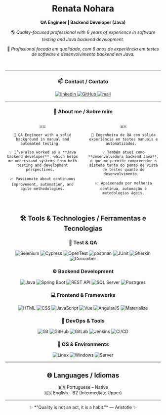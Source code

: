 <!-- renatanohara.md -->

<div align="center">

# Renata Nohara  
**QA Engineer | Backend Developer (Java)**  

🌎 *Quality-focused professional with 6 years of experience in software testing and Java backend development.*  

💬 *Profissional focada em qualidade, com 6 anos de experiência em testes de software e desenvolvimento backend em Java.*

<br>

---

### 📫 Contact / Contato

<a href="https://www.linkedin.com/in/renata-nohara-376462b4/" target="_blank">
    <img src="https://img.icons8.com/?size=60&id=IXUU4h36YfmO&format=png&color=000000" alt="linkedin"/>
</a>
<a href="https://github.com/renatanohara" target="_blank"> 
    <img src="https://img.icons8.com/?size=60&id=52539&format=png&color=000000" alt="GitHub"> 
</a>
<a href="mailto:renata.nohara@gmail.com">
  <img src="https://img.icons8.com/?size=60&id=104713&format=png&color=000000" alt="mail">
</a>

<br>

---

### 🧭 About me / Sobre mim

<div style="display: flex;">
  <div style="flex: 1; padding-right: 10px;">

    🇺🇸

    🎯 QA Engineer with a solid background in manual and automated testing.  

    💡 I’ve also worked as a **Java backend developer**, which helps me understand systems from both testing and development perspectives.  

    📈 Passionate about continuous improvement, automation, and agile methodologies.

  </div>
  <div style="flex: 1; padding-left: 10px;">

    🇧🇷

    🎯 Engenheira de QA com sólida experiência em testes manuais e automatizados.  

    💡 Também atuei como **desenvolvedora backend Java**, o que me permite compreender o sistema tanto do ponto de vista de testes quanto de desenvolvimento.  

    📈 Apaixonada por melhoria contínua, automação e metodologias ágeis.

  </div>
</div>

<br>

## 🛠️ Tools & Technologies / Ferramentas e Tecnologias  

### 🧪 Test & QA
![Selenium](https://img.shields.io/badge/Selenium-7e1bdb?style=for-the-badge&logo=selenium&logoColor=white)
![Cypress](https://img.shields.io/badge/Cypress-7e1bdb?style=for-the-badge&logo=cypress&logoColor=white)
![OpenTest](https://img.shields.io/badge/OpenTest-7e1bdb?style=for-the-badge)
![postman](https://img.shields.io/badge/postman-7e1bdb?style=for-the-badge&logo=postman&logoColor=white)
![JUnit](https://img.shields.io/badge/JUnit-7e1bdb?style=for-the-badge&logo=java&logoColor=white)
![Gherkin](https://img.shields.io/badge/Gherkin-7e1bdb?style=for-the-badge&logo=java&logoColor=white)
![Cucumber](https://img.shields.io/badge/Cucumber-7e1bdb?style=for-the-badge&logo=java&logoColor=white)

### ⚙️ Backend Development
![Java](https://img.shields.io/badge/Java-7e1bdb?style=for-the-badge&logo=openjdk&logoColor=white)
![Spring Boot](https://img.shields.io/badge/Spring%20Boot-7e1bdb?style=for-the-badge&logo=springboot&logoColor=white)
![REST API](https://img.shields.io/badge/REST%20API-7e1bdb?style=for-the-badge)
![SQL Server](https://img.shields.io/badge/SQL%20Server-7e1bdb?style=for-the-badge&logo=microsoftsqlserver&logoColor=white)
![Postrgres](https://img.shields.io/badge/postgresql-7e1bdb?style=for-the-badge&logo=postgresql&logoColor=white)

### 💻 Frontend & Frameworks
![HTML](https://img.shields.io/badge/HTML5-7e1bdb?style=for-the-badge&logo=html5&logoColor=white)
![CSS](https://img.shields.io/badge/CSS-7e1bdb?style=for-the-badge&logo=css&logoColor=white)
![JavaScript](https://img.shields.io/badge/javascript-7e1bdb?style=for-the-badge&logo=javascript&logoColor=white)
![Vue](https://img.shields.io/badge/Vue.js-7e1bdb?style=for-the-badge&logo=vuedotjs&logoColor=white)
![AngularJS](https://img.shields.io/badge/Angular-7e1bdb?style=for-the-badge&logo=angular&logoColor=white)
![Materialize](https://img.shields.io/badge/Materialize-7e1bdb?style=for-the-badge)

### 🔧 DevOps & Tools
![Git](https://img.shields.io/badge/Git-7e1bdb?style=for-the-badge&logo=git&logoColor=white)
![GitHub](https://img.shields.io/badge/GitHub-7e1bdb?style=for-the-badge&logo=github&logoColor=white)
![GitLab](https://img.shields.io/badge/GitLab-7e1bdb?style=for-the-badge&logo=gitlab&logoColor=white)
![Jenkins](https://img.shields.io/badge/Jenkins-7e1bdb?style=for-the-badge&logo=jenkins&logoColor=white)
![CI/CD](https://img.shields.io/badge/CI%2FCD-7e1bdb?style=for-the-badge)

### 🧭 OS & Environments
![Linux](https://img.shields.io/badge/Linux-7e1bdb?style=for-the-badge&logo=linux&logoColor=white)
![Windows](https://img.shields.io/badge/Windows-7e1bdb?style=for-the-badge&logo=windows&logoColor=white)
![Server](https://img.shields.io/badge/Linux%20%26%20Windows%20Server-7e1bdb?style=for-the-badge)

---

## 🌐 Languages / Idiomas
🇧🇷 Portuguese – Native  
🇺🇸 English – B2 (Intermediate Upper)

---

<div align="center">
✨ *"Quality is not an act, it is a habit."* — Aristotle ✨  
</div>
